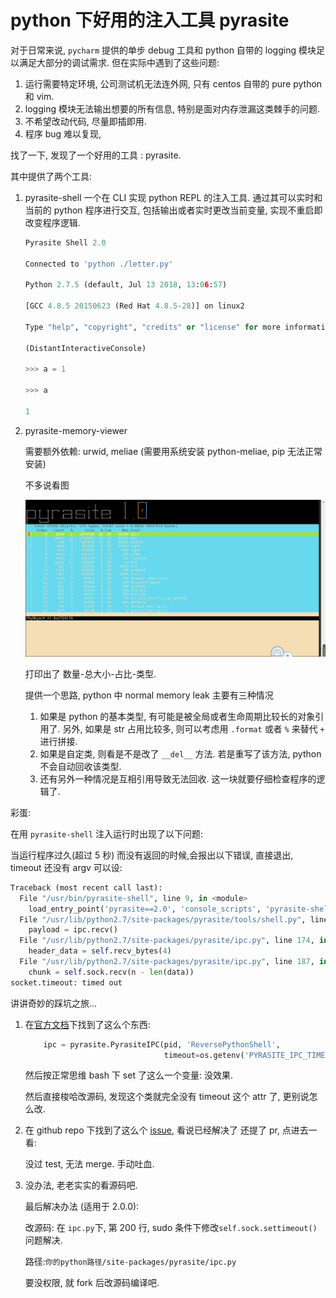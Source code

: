 # python 下好用的注入工具 pyrasite

对于日常来说, `pycharm` 提供的单步 debug 工具和 python 自带的 logging 模块足以满足大部分的调试需求. 但在实际中遇到了这些问题:

1. 运行需要特定环境, 公司测试机无法连外网, 只有 centos 自带的 pure python 和 vim.
2. logging 模块无法输出想要的所有信息, 特别是面对内存泄漏这类棘手的问题.
3. 不希望改动代码, 尽量即插即用.
4. 程序 bug 难以复现,

找了一下, 发现了一个好用的工具 : pyrasite.

其中提供了两个工具:

1. pyrasite-shell 一个在 CLI 实现 python REPL 的注入工具. 通过其可以实时和当前的 python 程序进行交互, 包括输出或者实时更改当前变量, 实现不重启即改变程序逻辑.

   ```python
   Pyrasite Shell 2.0

   Connected to 'python ./letter.py'

   Python 2.7.5 (default, Jul 13 2018, 13:06:57)

   [GCC 4.8.5 20150623 (Red Hat 4.8.5-28)] on linux2

   Type "help", "copyright", "credits" or "license" for more information.

   (DistantInteractiveConsole)

   >>> a = 1

   >>> a

   1
   ```

2. pyrasite-memory-viewer

   需要额外依赖: urwid, meliae (需要用系统安装 python-meliae, pip 无法正常安装)

   不多说看图

   <div align="center"><img src="../img/pyrasite_1.png" height="" /></div>

   打印出了 数量-总大小-占比-类型.

   提供一个思路, python 中 normal memory leak 主要有三种情况

   1. 如果是 python 的基本类型, 有可能是被全局或者生命周期比较长的对象引用了. 另外, 如果是 str 占用比较多, 则可以考虑用 `.format` 或者 `%` 来替代 `+` 进行拼接.
   2. 如果是自定类, 则看是不是改了 `__del__` 方法. 若是重写了该方法, python 不会自动回收该类型.
   3. 还有另外一种情况是互相引用导致无法回收. 这一块就要仔细检查程序的逻辑了.

彩蛋:

在用 `pyrasite-shell` 注入运行时出现了以下问题:

当运行程序过久(超过 5 秒) 而没有返回的时候,会报出以下错误, 直接退出, timeout 还没有 argv 可以设:

```python
Traceback (most recent call last):
  File "/usr/bin/pyrasite-shell", line 9, in <module>
    load_entry_point('pyrasite==2.0', 'console_scripts', 'pyrasite-shell')()
  File "/usr/lib/python2.7/site-packages/pyrasite/tools/shell.py", line 61, in shell
    payload = ipc.recv()
  File "/usr/lib/python2.7/site-packages/pyrasite/ipc.py", line 174, in recv
    header_data = self.recv_bytes(4)
  File "/usr/lib/python2.7/site-packages/pyrasite/ipc.py", line 187, in recv_bytes
    chunk = self.sock.recv(n - len(data))
socket.timeout: timed out
```

讲讲奇妙的踩坑之旅...

1. 在[官方文档](https://pyrasite.readthedocs.io/en/latest/Shell.html)下找到了这么个东西:

   ```python
       ipc = pyrasite.PyrasiteIPC(pid, 'ReversePythonShell',
                                  timeout=os.getenv('PYRASITE_IPC_TIMEOUT') or 5)
   ```

   然后按正常思维 bash 下 set 了这么一个变量: 没效果.

   然后直接梭哈改源码, 发现这个类就完全没有 timeout 这个 attr 了, 更别说怎么改.

2. 在 github repo 下找到了这么个 [issue](https://github.com/lmacken/pyrasite/issues/55), 看说已经解决了 还提了 pr, 点进去一看:

   没过 test, 无法 merge. 手动吐血.

3. 没办法, 老老实实的看源码吧.

   最后解决办法 (适用于 2.0.0):

   改源码: 在 `ipc.py`下, 第 200 行, sudo 条件下修改`self.sock.settimeout()` 问题解决.

   路径:`你的python路径/site-packages/pyrasite/ipc.py`

   要没权限, 就 fork 后改源码编译吧.
